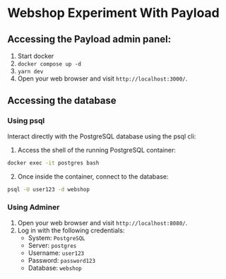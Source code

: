 # Webshop Experiment With Payload

## Accessing the Payload admin panel:

1. Start docker
1. `docker compose up -d`
1. `yarn dev`
1. Open your web browser and visit `http://localhost:3000/`.

## Accessing the database

### Using psql

Interact directly with the PostgreSQL database using the psql cli:

1. Access the shell of the running PostgreSQL container:
  ```bash
  docker exec -it postgres bash
  ```
2. Once inside the container, connect to the database:
```bash
psql -U user123 -d webshop
```

### Using Adminer

1. Open your web browser and visit `http://localhost:8080/`.
2. Log in with the following credentials:
    - System: `PostgreSQL`
    - Server: `postgres` 
    - Username: `user123`
    - Password: `password123`
    - Database: `webshop`
